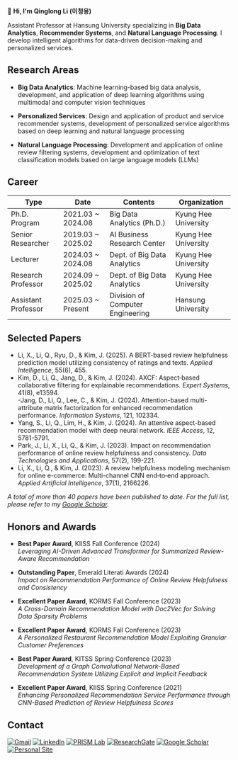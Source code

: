 👋 **Hi, I'm Qinglong Li (이청용)**

Assistant Professor at Hansung University specializing in **Big Data Analytics**, **Recommender Systems**, and **Natural Language Processing**.  I develop intelligent algorithms for data-driven decision-making and personalized services.

## Research Areas

* **Big Data Analytics**: Machine learning-based big data analysis, development, and application of deep learning algorithms using multimodal and computer vision techniques

* **Personalized Services**: Design and application of product and service recommender systems, development of personalized service algorithms based on deep learning and natural language processing

* **Natural Language Processing**: Development and application of online review filtering systems, development and optimization of text classification models based on large language models (LLMs)

## Career 

| Type               | Date                   | Contents                                 | Organization                   |
|--------------------|------------------------|------------------------------------------|--------------------------------|
| Ph.D. Program      | 2021.03 ~ 2024.08              | Big Data Analytics (Ph.D.)              | Kyung Hee University           |
| Senior Researcher  | 2019.03 ~ 2025.02      | AI Business Research Center              | Kyung Hee University           |
| Lecturer           | 2024.03 ~ 2024.08      | Dept. of Big Data Analytics              | Kyung Hee University           |
| Research Professor | 2024.09 ~ 2025.02      | Dept. of Big Data Analytics              | Kyung Hee University           |
| Assistant Professor| 2025.03 ~ Present      | Division of Computer Engineering         | Hansung University             |

## **Selected Papers**

- Li, X., Li, Q., Ryu, D., & Kim, J. (2025). A BERT-based review helpfulness prediction model utilizing consistency of ratings and texts. *Applied Intelligence*, 55(6), 455.  
- Kim, D., Li, Q., Jang, D., & Kim, J. (2024). AXCF: Aspect‐based collaborative filtering for explainable recommendations. *Expert Systems*, 41(8), e13594.  
-Jang, D., Li, Q., Lee, C., & Kim, J. (2024). Attention-based multi-attribute matrix factorization for enhanced recommendation performance. *Information Systems*, 121, 102334.  
- Yang, S., Li, Q., Lim, H., & Kim, J. (2024). An attentive aspect-based recommendation model with deep neural network. *IEEE Access*, 12, 5781-5791.  
- Park, J., Li, X., Li, Q., & Kim, J. (2023). Impact on recommendation performance of online review helpfulness and consistency. *Data Technologies and Applications*, 57(2), 199-221.  
- Li, X., Li, Q., & Kim, J. (2023). A review helpfulness modeling mechanism for online e-commerce: Multi-channel CNN end‑to‑end approach. *Applied Artificial Intelligence*, 37(1), 2166226.  


*A total of more than 40 papers have been published to date. For the full list, please refer to my [Google Scholar](https://scholar.google.co.kr/citations?user=mkQORuAAAAAJ&hl=ko).*

## Honors and Awards

- **Best Paper Award**, KIISS Fall Conference (2024)  
  *Leveraging AI-Driven Advanced Transformer for Summarized Review-Aware Recommendation*

- **Outstanding Paper**, Emerald Literati Awards (2024)  
  *Impact on Recommendation Performance of Online Review Helpfulness and Consistency*

- **Excellent Paper Award**, KORMS Fall Conference (2023)  
  *A Cross-Domain Recommendation Model with Doc2Vec for Solving Data Sparsity Problems*

- **Excellent Paper Award**, KORMS Fall Conference (2023)  
  *A Personalized Restaurant Recommendation Model Exploiting Granular Customer Preferences*

- **Best Paper Award**, KITSS Spring Conference (2023)  
  *Development of a Graph Convolutional Network-Based Recommendation System Utilizing Explicit and Implicit Feedback*

- **Excellent Paper Award**, KIISS Spring Conference (2021)  
  *Enhancing Personalized Recommendation Service Performance through CNN-Based Prediction of Review Helpfulness Scores*

## Contact
<p align="left">
  <a href="mailto:leecy@hansung.ac.kr"><img src="https://img.shields.io/badge/Gmail-D14836?style=for-the-badge&logo=gmail&logoColor=white" alt="Gmail"/></a>
  <a href="https://www.linkedin.com/in/qinglong-li-406a62328/" target="_blank"><img src="https://img.shields.io/badge/LinkedIn-0A66C2?style=for-the-badge&logo=linkedin&logoColor=white" alt="LinkedIn"/></a>
  <a href="https://sites.google.com/view/prism-lab" target="_blank"><img src="https://img.shields.io/badge/PRISM%20Lab-4285F4?style=for-the-badge&logo=google-sites&logoColor=white" alt="PRISM Lab"/></a>
  <a href="https://www.researchgate.net/profile/Qinglong-Li-2?ev=hdr_xprf" target="_blank"><img src="https://img.shields.io/badge/ResearchGate-00CCBB?style=for-the-badge&logo=researchgate&logoColor=white" alt="ResearchGate"/></a>
  <a href="https://scholar.google.co.kr/citations?user=mkQORuAAAAAJ&hl=ko" target="_blank"><img src="https://img.shields.io/badge/Google%20Scholar-4285F4?style=for-the-badge&logo=google-scholar&logoColor=white" alt="Google Scholar"/></a>
  <a href="https://leecy.oopy.io/" target="_blank"><img src="https://img.shields.io/badge/Personal%20Site-333333?style=for-the-badge&logo=google-chrome&logoColor=white" alt="Personal Site"/></a>
</p>



